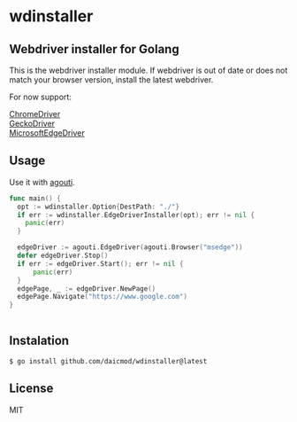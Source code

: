 # wdinstaller

## Webdriver installer for Golang

This is the webdriver installer module.
If webdriver is out of date or does not match your browser version, install the latest webdriver.

For now support:

[ChromeDriver](https://chromedriver.chromium.org/)  
[GeckoDriver](https://github.com/mozilla/geckodriver)  
[MicrosoftEdgeDriver](https://developer.microsoft.com/en-us/microsoft-edge/tools/webdriver/)  

## Usage

Use it with [agouti](https://github.com/sclevine/agouti).

```go
func main() {
  opt := wdinstaller.Option{DestPath: "./"}
  if err := wdinstaller.EdgeDriverInstaller(opt); err != nil {
    panic(err)
  }

  edgeDriver := agouti.EdgeDriver(agouti.Browser("msedge"))
  defer edgeDriver.Stop()
  if err := edgeDriver.Start(); err != nil {
	  panic(err)
  }
  edgePage, _ := edgeDriver.NewPage()
  edgePage.Navigate("https://www.google.com")
}
  
```

## Instalation

```
$ go install github.com/daicmod/wdinstaller@latest
```

## License

MIT
